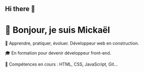 ## Hi there 👋
# 👋 Bonjour, je suis Mickaël

🚀 Apprendre, pratiquer, évoluer. Développeur web en construction.

🎓 En formation  pour devenir développeur front-end.

🧰 Compétences en cours : HTML, CSS, JavaScript, Git…

<!--
**dencorps-coder/dencorps-coder** is a ✨ _special_ ✨ repository because its `README.md` (this file) appears on your GitHub profile.

Here are some ideas to get you started:


- ⚡ Fun fact: # 👋 Bonjour, je suis Mickaël

🚀 Apprendre, pratiquer, évoluer. Développeur web en construction.

🎓 En formation intensive de 16 mois pour devenir développeur front-end.

🧰 Compétences en cours : HTML, CSS, JavaScript, Git…
-->
